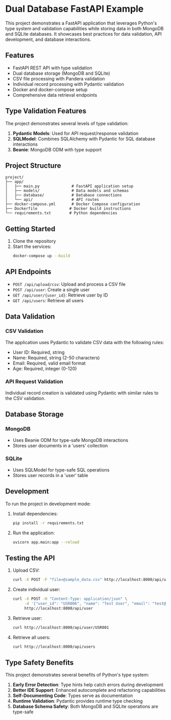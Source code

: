 # Dual Database FastAPI Example

This project demonstrates a FastAPI application that leverages Python's type system and validation capabilities while storing data in both MongoDB and SQLite databases. It showcases best practices for data validation, API development, and database interactions.

## Features

- FastAPI REST API with type validation
- Dual database storage (MongoDB and SQLite)
- CSV file processing with Pandera validation
- Individual record processing with Pydantic validation
- Docker and docker-compose setup
- Comprehensive data retrieval endpoints

## Type Validation Features

The project demonstrates several levels of type validation:

1. **Pydantic Models**: Used for API request/response validation
2. **SQLModel**: Combines SQLAlchemy with Pydantic for SQL database interactions
3. **Beanie**: MongoDB ODM with type support

## Project Structure

```
project/
├── app/
│   ├── main.py              # FastAPI application setup
│   ├── models/              # Data models and schemas
│   ├── database/            # Database connections
│   └── api/                 # API routes
├── docker-compose.yml       # Docker Compose configuration
├── Dockerfile              # Docker build instructions
└── requirements.txt        # Python dependencies
```

## Getting Started

1. Clone the repository
2. Start the services:
   ```bash
   docker-compose up --build
   ```

## API Endpoints

- `POST /api/upload/csv`: Upload and process a CSV file
- `POST /api/user`: Create a single user
- `GET /api/user/{user_id}`: Retrieve user by ID
- `GET /api/users`: Retrieve all users

## Data Validation

### CSV Validation
The application uses Pydantic to validate CSV data with the following rules:
- User ID: Required, string
- Name: Required, string (2-50 characters)
- Email: Required, valid email format
- Age: Required, integer (0-120)

### API Request Validation
Individual record creation is validated using Pydantic with similar rules to the CSV validation.

## Database Storage

### MongoDB
- Uses Beanie ODM for type-safe MongoDB interactions
- Stores user documents in a 'users' collection

### SQLite
- Uses SQLModel for type-safe SQL operations
- Stores user records in a 'user' table

## Development

To run the project in development mode:

1. Install dependencies:
   ```bash
   pip install -r requirements.txt
   ```

2. Run the application:
   ```bash
   uvicorn app.main:app --reload
   ```

## Testing the API

1. Upload CSV:
   ```bash
   curl -X POST -F "file=@sample_data.csv" http://localhost:8000/api/upload/csv
   ```

2. Create individual user:
   ```bash
   curl -X POST -H "Content-Type: application/json" \
        -d '{"user_id": "USR006", "name": "Test User", "email": "test@email.com", "age": 25}' \
        http://localhost:8000/api/user
   ```

3. Retrieve user:
   ```bash
   curl http://localhost:8000/api/user/USR001
   ```

4. Retrieve all users:
   ```bash
   curl http://localhost:8000/api/users
   ```

## Type Safety Benefits

This project demonstrates several benefits of Python's type system:

1. **Early Error Detection**: Type hints help catch errors during development
2. **Better IDE Support**: Enhanced autocomplete and refactoring capabilities
3. **Self-Documenting Code**: Types serve as documentation
4. **Runtime Validation**: Pydantic provides runtime type checking
5. **Database Schema Safety**: Both MongoDB and SQLite operations are type-safe
